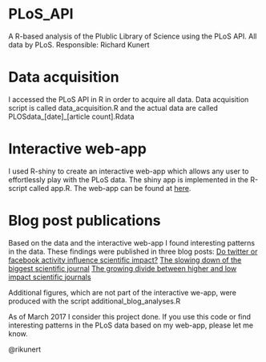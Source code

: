 # PLoS_API
A R-based analysis of the Plublic Library of Science using the PLoS API. All data by PLoS. Responsible: Richard Kunert

# Data acquisition
I accessed the PLoS API in R in order to acquire all data. Data acquisition script is called data_acquisition.R and the actual data are called PLOSdata_[date]_[article count].Rdata

# Interactive web-app
I used R-shiny to create an interactive web-app which allows any user to effortlessly play with the PLoS data. The shiny app is implemented in the R-script called app.R. The web-app can be found at [here](https://rikunert.shinyapps.io/PLOS_ALM/).

# Blog post publications
Based on the data and the interactive web-app I found interesting patterns in the data. These findings were published in three blog posts:
[Do twitter or facebook activity influence scientific impact?](https://brainsidea.wordpress.com/2017/02/22/do-twitter-or-facebook-activity-influence-scientific-impact/)
[The slowing down of the biggest scientific journal](https://brainsidea.wordpress.com/2017/03/01/the-slowing-down-of-the-biggest-scientific-journal/)
[The growing divide between higher and low impact scientific journals](https://brainsidea.wordpress.com/2017/03/06/the-growing-divide-between-higher-and-low-impact-scientific-journals/)

Additional figures, which are not part of the interactive we-app, were produced with the script additional_blog_analyses.R

As of March 2017 I consider this project done. If you use this code or find interesting patterns in the PLoS data based on my web-app, please let me know.

@rikunert
